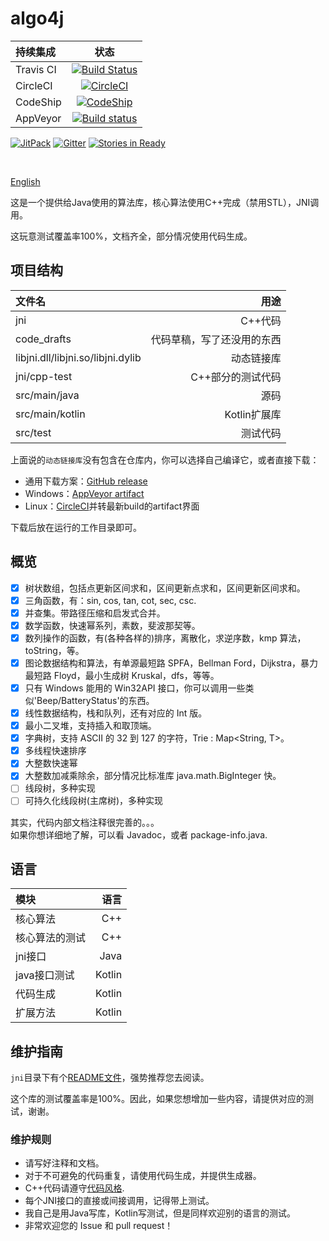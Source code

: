 
# algo4j

持续集成|状态
:---|:---:
Travis CI|[![Build Status](https://travis-ci.org/ice1000/algo4j.svg?branch=master)](https://travis-ci.org/ice1000/algo4j)
CircleCI|[![CircleCI](https://circleci.com/gh/ice1000/algo4j/tree/master.svg?style=svg)](https://circleci.com/gh/ice1000/algo4j/tree/master)
CodeShip|[![CodeShip](https://codeship.com/projects/313a88d0-0990-0135-51ec-6af2f1d244f3/status?branch=master)](https://app.codeship.com/projects/214594)
AppVeyor|[![Build status](https://ci.appveyor.com/api/projects/status/atqp1d81m5irdr9q?svg=true)](https://ci.appveyor.com/project/ice1000/algo4j)

[![JitPack](https://jitpack.io/v/ice1000/algo4j.svg)](https://jitpack.io/#ice1000/algo4j)
[![Gitter](https://badges.gitter.im/ice1000/algo4j.svg)](https://gitter.im/ice1000/algo4j)
[![Stories in Ready](https://badge.waffle.io/ice1000/algo4j.png?label=In%20Progress&title=In%20Progress)](http://waffle.io/ice1000/algo4j)

<br/>

[English](./README.md)

这是一个提供给Java使用的算法库，核心算法使用C++完成（禁用STL），JNI调用。

这玩意测试覆盖率100%，文档齐全，部分情况使用代码生成。

## 项目结构

文件名|用途
:---|---:
jni|C++代码
code_drafts|代码草稿，写了还没用的东西
libjni.dll/libjni.so/libjni.dylib|动态链接库
jni/cpp-test|C++部分的测试代码
src/main/java|源码
src/main/kotlin|Kotlin扩展库
src/test|测试代码

上面说的`动态链接库`没有包含在仓库内，你可以选择自己编译它，或者直接下载：

+ 通用下载方案：[GitHub release](https://github.com/ice1000/algo4j/releases)
+ Windows：[AppVeyor artifact](https://ci.appveyor.com/project/ice1000/algo4j/build/artifacts)
+ Linux：[CircleCI](https://circleci.com/gh/ice1000/algo4j)并转最新build的artifact界面

下载后放在运行的工作目录即可。

## 概览

- [X] 树状数组，包括点更新区间求和，区间更新点求和，区间更新区间求和。
- [X] 三角函数，有：sin, cos, tan, cot, sec, csc.
- [X] 并查集。带路径压缩和启发式合并。
- [X] 数学函数，快速幂系列，素数，斐波那契等。
- [X] 数列操作的函数，有(各种各样的)排序，离散化，求逆序数，kmp 算法，toString，等。
- [X] 图论数据结构和算法，有单源最短路 SPFA，Bellman Ford，Dijkstra，暴力最短路 Floyd，最小生成树 Kruskal，dfs，等等。
- [X] 只有 Windows 能用的 Win32API 接口，你可以调用一些类似'Beep/BatteryStatus'的东西。
- [X] 线性数据结构，栈和队列，还有对应的 Int 版。
- [X] 最小二叉堆，支持插入和取顶端。
- [X] 字典树，支持 ASCII 的 32 到 127 的字符，Trie<T> : Map<String, T>。
- [X] 多线程快速排序
- [X] 大整数快速幂
- [X] 大整数加减乘除余，部分情况比标准库 java.math.BigInteger 快。
- [ ] 线段树，多种实现
- [ ] 可持久化线段树(主席树)，多种实现

其实，代码内部文档注释很完善的。。。<br/>
如果你想详细地了解，可以看 Javadoc，或者 package-info.java.

## 语言

模块|语言
:---|---:
核心算法|C++
核心算法的测试|C++
jni接口|Java
java接口测试|Kotlin
代码生成|Kotlin
扩展方法|Kotlin

## 维护指南

`jni`目录下有个[README文件](./jni/README.md)，强势推荐您去阅读。

这个库的测试覆盖率是100%。因此，如果您想增加一些内容，请提供对应的测试，谢谢。

### 维护规则

+ 请写好注释和文档。
+ 对于不可避免的代码重复，请使用代码生成，并提供生成器。
+ C++代码请遵守[代码风格](./jni/README.md).
+ 每个JNI接口的直接或间接调用，记得带上测试。
+ 我自己是用Java写库，Kotlin写测试，但是同样欢迎别的语言的测试。
+ 非常欢迎您的 Issue 和 pull request！
